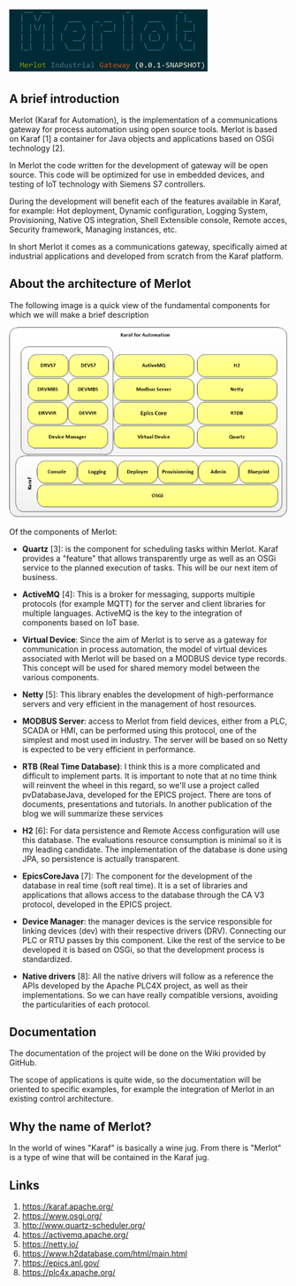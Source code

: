 
# ![Image of Yaktocat](docs/imgs/00_01_intro.png)

## A brief introduction

Merlot (Karaf for Automation), is the implementation of a communications gateway for process automation using open source tools. Merlot is based on Karaf [1] a container for Java objects and applications based on OSGi technology [2].

In Merlot the code written for the development of gateway will be open source. This code will be optimized for use in embedded devices, and testing of IoT technology with Siemens S7 controllers.

During the development will benefit each of the features available in Karaf, for example: Hot deployment, Dynamic configuration, Logging System, Provisioning, Native OS integration, Shell Extensible console, Remote acces, Security framework, Managing instances, etc.

In short Merlot it comes as a communications gateway, specifically aimed at industrial applications and developed from scratch from the Karaf platform.

## About the architecture of Merlot

The following image is a quick view of the fundamental components for which we will make a brief description

![Image of Yaktocat](docs/imgs/00_02_arquitectura.png)

Of the components of Merlot:

* **Quartz** [3]: is the component for scheduling tasks within Merlot. Karaf provides a "feature" that allows transparently urge as well as an OSGi service to the planned execution of tasks. This will be our next item of business.

* **ActiveMQ** [4]: This is a broker for messaging, supports multiple protocols (for example MQTT) for the server and client libraries for multiple languages. ActiveMQ is the key to the integration of components based on IoT base.

* **Virtual Device**: Since the aim of Merlot is to serve as a gateway for communication in process automation, the model of virtual devices associated with Merlot will be based on a MODBUS device type records. This concept will be used for shared memory model between the various components.

* **Netty** [5]: This library enables the development of high-performance servers and very efficient in the management of host resources.

* **MODBUS Server**: access to Merlot from field devices, either from a PLC, SCADA or HMI, can be performed using this protocol, one of the simplest and most used in industry. The server will be based on so Netty is expected to be very efficient in performance.

* **RTB (Real Time Database)**: I think this is a more complicated and difficult to implement parts. It is important to note that at no time think will reinvent the wheel in this regard, so we'll use a project called pvDatabaseJava, developed for the EPICS project. There are tons of documents, presentations and tutorials. In another publication of the blog  we will summarize these services

* **H2** [6]: For data persistence and Remote Access configuration will use this database. The evaluations resource consumption is minimal so it is my leading candidate. The implementation of the database is done using JPA, so persistence is actually transparent.

* **EpicsCoreJava** [7]: The component for the development of the database in real time (soft real time). It is a set of libraries and applications that allows access to the database through the CA V3 protocol, developed in the EPICS project.

* **Device Manager**: the manager devices is the service responsible for linking devices (dev) with their respective drivers (DRV). Connecting our PLC or RTU passes by this component. Like the rest of the service to be developed it is based on OSGi, so that the development process is standardized.

* **Native drivers** [8]: All the native drivers will follow as a reference the APIs developed by the Apache PLC4X project, as well as their implementations. So we can have really compatible versions, avoiding the particularities of each protocol.

## Documentation

The documentation of the project will be done on the Wiki provided by GitHub.

The scope of applications is quite wide, so the documentation will be oriented to specific examples, for example the integration of Merlot in an existing control architecture.

## Why the name of Merlot?

In the world of wines "Karaf" is basically a wine jug. From there is "Merlot" is a type of wine that will be contained in the Karaf jug.

## Links
1. https://karaf.apache.org/
2. https://www.osgi.org/
3. http://www.quartz-scheduler.org/
4. https://activemq.apache.org/
5. https://netty.io/
6. https://www.h2database.com/html/main.html
7. https://epics.anl.gov/
8. https://plc4x.apache.org/
